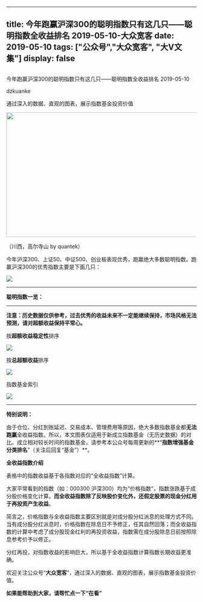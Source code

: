 
---
title:   今年跑赢沪深300的聪明指数只有这几只——聪明指数全收益排名 2019-05-10-大众宽客
date: 2019-05-10
tags: ["公众号","大众宽客", "大V文集"]
display: false
---


## 



今年跑赢沪深300的聪明指数只有这几只——聪明指数全收益排名 2019-05-10




dzkuanke




通过深入的数据、直观的图表，展示指数基金投资价值




<img class="rich_pages" data-croporisrc="https://mmbiz.qpic.cn/mmbiz_jpg/PKw3FQPmhIhnR0LJ4IVMzEfiawurLbO60OnBxqjMFBibf32MWPctk42guz3bgzPTolfuqibcPgOX79lNyU4N4wsVQ/0?wx_fmt=jpeg" data-cropx1="0" data-cropx2="1024" data-cropy1="160.23021582733813" data-cropy2="766.158273381295" data-ratio="0.59375" data-s="300,640" src="https://mmbiz.qpic.cn/mmbiz_jpg/PKw3FQPmhIg68qWBA0ficxmCWU1mByJAnOicrQuUUNgx9hBQLHQrtwJRQCuUicxuic8bqsknzJ3CsCBjX1WGVSTPkg/640?wx_fmt=jpeg" data-type="jpeg" data-w="1024" style="width: 556px;height: 329px;"/>

（川西，高尔寺山 by quantek）



今年沪深300、上证50、中证500、创业板表现优秀，跑赢绝大多数聪明指数。跑赢沪深300的优秀指数主要是下面几只：

<img class="rich_pages" data-ratio="0.5502092050209205" data-s="300,640" src="https://mmbiz.qpic.cn/mmbiz_png/PKw3FQPmhIiaLmMrlvphLg7JrLqLMeenTIGVexXCOU8LsJDic3LLsBP5pp66qCwU67J3oQ5g5Mt1g6Xttz0BHEAA/640?wx_fmt=png" data-type="png" data-w="956" style=""/>

****

**聪明指数一览：**

****

**注意：历史数据仅供参考，过去优秀的收益未来不一定能继续保持，市场风格无法预测，请对超额收益保持平常心。**



按**超额收益稳定性**排序

<img class="rich_pages" data-ratio="1.4969072164948454" data-s="300,640" src="https://mmbiz.qpic.cn/mmbiz_png/PKw3FQPmhIiaLmMrlvphLg7JrLqLMeenTicVN9LERowZ1MNrAmJey2lNfiaIiaicsThMtGHLEbWPQFYMhibtolYNsD3g/640?wx_fmt=png" data-type="png" data-w="970" style=""/>



按**总超额收益**排序



<img class="rich_pages" data-ratio="1.4938271604938271" data-s="300,640" src="https://mmbiz.qpic.cn/mmbiz_png/PKw3FQPmhIiaLmMrlvphLg7JrLqLMeenTp2nf15icsHv2cBQ0wuAsCJI4l5mshED8uuatRFkBEcUK0e98iaVVP7UQ/640?wx_fmt=png" data-type="png" data-w="972" style="text-align: center;white-space: normal;"/>



指数基金索引

<img class="" data-copyright="0" data-ratio="2.4731543624161074" data-s="300,640" src="https://mmbiz.qpic.cn/mmbiz_png/PKw3FQPmhIiadJJADZtmXGcyvUb2OrveYnpnKxfs0vvxWadJBz3KBicLWYepwS7sHhQ5cic0MqxDMzeKuwvLwvrQA/640?wx_fmt=png" data-type="png" data-w="596" style=""/>

****

**特别说明：**

由于仓位、分红到账延迟、交易成本、管理费用等原因，绝大多数指数基金都**无法跑赢**全收益指数。所以，本文图表仅适用于新成立指数基金（无历史数据）的对比。成立相对较长时间的指数基金，请参考本公众号每周更新的**“****指数增强基金分类排名****”（关注后回复“基金”）**。



**全收益指数介绍**



表格中的指数收益基于各指数对应的“全收益指数”计算。



大家平常看到的指数（如：000300 沪深300）均为“价格指数”，指数涨跌基于成分股价格变化计算。**而全收益指数除了反映股价变化外，还假定股票的现金分红用于再投资产生收益**。



简言之，价格指数与全收益指数主要区别就是对成分股分红派息的处理方式不同。当有成分股分红派息时，价格指数在除息日不予修正，任其自然回落；而全收益指数的计算中考虑了成分股现金红利的再投资收益，指数需在成分股除息日前按照除息参考价予以修正。



分红再投，对指数收益的影响巨大，所以基于全收益指数计算指数长期收益更准确。





欢迎关注公众号“**大众宽客**”，通过深入的数据、直观的图表，展示指数基金投资价值。



**如果能帮助到大家，请帮忙点一下<strong style="max-width: 100%;box-sizing: border-box !important;word-wrap: break-word !important;">“在看”**</strong>








